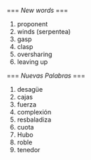 === *New words* ===

1. proponent
2. winds (serpentea)
3. gasp
4. clasp
5. oversharing
6. leaving up

=== *Nuevas Palabras* ===

1. desagüe
2. cajas
3. fuerza
4. complexión
5. resbaladiza
6. cuota
7. Hubo
8. roble
9. tenedor
